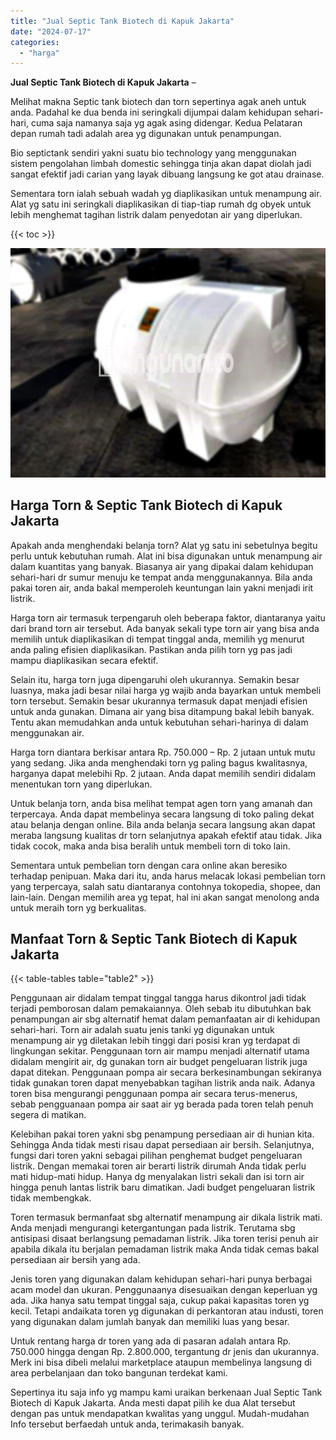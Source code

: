 ```yaml
---
title: "Jual Septic Tank Biotech di Kapuk Jakarta"
date: "2024-07-17"
categories: 
  - "harga"
---
```


**Jual Septic Tank Biotech di Kapuk Jakarta** –

Melihat makna Septic tank biotech dan torn sepertinya agak aneh untuk anda. Padahal ke dua benda ini seringkali dijumpai dalam kehidupan sehari-hari, cuma saja namanya saja yg agak asing didengar. Kedua Pelataran depan rumah tadi adalah area yg digunakan untuk penampungan.

Bio septictank sendiri yakni suatu bio technology yang menggunakan sistem pengolahan limbah domestic sehingga tinja akan dapat diolah jadi sangat efektif jadi carian yang layak dibuang langsung ke got atau drainase.

Sementara torn ialah sebuah wadah yg diaplikasikan untuk menampung air. Alat yg satu ini seringkali diaplikasikan di tiap-tiap rumah dg obyek untuk lebih menghemat tagihan listrik dalam penyedotan air yang diperlukan.

{{< toc >}}

![Jual Septic Tank Biotech di Kapuk Jakarta](/images/jual-bio-septictank-12.png)

## Harga Torn & Septic Tank Biotech di Kapuk Jakarta

Apakah anda menghendaki belanja torn? Alat yg satu ini sebetulnya begitu perlu untuk kebutuhan rumah. Alat ini bisa digunakan untuk menampung air dalam kuantitas yang banyak. Biasanya air yang dipakai dalam kehidupan sehari-hari dr sumur menuju ke tempat anda menggunakannya. Bila anda pakai toren air, anda bakal memperoleh keuntungan lain yakni menjadi irit listrik.

Harga torn air termasuk terpengaruh oleh beberapa faktor, diantaranya yaitu dari brand torn air tersebut. Ada banyak sekali type torn air yang bisa anda memilih untuk diaplikasikan di tempat tinggal anda, memilih yg menurut anda paling efisien diaplikasikan. Pastikan anda pilih torn yg pas jadi mampu diaplikasikan secara efektif.

Selain itu, harga torn juga dipengaruhi oleh ukurannya. Semakin besar luasnya, maka jadi besar nilai harga yg wajib anda bayarkan untuk membeli torn tersebut. Semakin besar ukurannya termasuk dapat menjadi efisien untuk anda gunakan. Dimana air yang bisa ditampung bakal lebih banyak. Tentu akan memudahkan anda untuk kebutuhan sehari-harinya di dalam menggunakan air.

Harga torn diantara berkisar antara Rp. 750.000 – Rp. 2 jutaan untuk mutu yang sedang. Jika anda menghendaki torn yg paling bagus kwalitasnya, harganya dapat melebihi Rp. 2 jutaan. Anda dapat memilih sendiri didalam menentukan torn yang diperlukan.

Untuk belanja torn, anda bisa melihat tempat agen torn yang amanah dan terpercaya. Anda dapat membelinya secara langsung di toko paling dekat atau belanja dengan online. Bila anda belanja secara langsung akan dapat meraba langsung kualitas dr torn selanjutnya apakah efektif atau tidak. Jika tidak cocok, maka anda bisa beralih untuk membeli torn di toko lain.

Sementara untuk pembelian torn dengan cara online akan beresiko terhadap penipuan. Maka dari itu, anda harus melacak lokasi pembelian torn yang terpercaya, salah satu diantaranya contohnya tokopedia, shopee, dan lain-lain. Dengan memilih area yg tepat, hal ini akan sangat menolong anda untuk meraih torn yg berkualitas.

## Manfaat Torn & Septic Tank Biotech di Kapuk Jakarta

{{< table-tables table="table2" >}}

Penggunaan air didalam tempat tinggal tangga harus dikontrol jadi tidak terjadi pemborosan dalam pemakaiannya. Oleh sebab itu dibutuhkan bak penampungan air sbg alternatif hemat dalam pemanfaatan air di kehidupan sehari-hari. Torn air adalah suatu jenis tanki yg digunakan untuk menampung air yg diletakan lebih tinggi dari posisi kran yg terdapat di lingkungan sekitar. Penggunaan torn air mampu menjadi alternatif utama didalam mengirit air, dg gunakan torn air budget pengeluaran listrik juga dapat ditekan. Penggunaan pompa air secara berkesinambungan sekiranya tidak gunakan toren dapat menyebabkan tagihan listrik anda naik. Adanya toren bisa mengurangi penggunaan pompa air secara terus-menerus, sebab pengguanaan pompa air saat air yg berada pada toren telah penuh segera di matikan.

Kelebihan pakai toren yakni sbg penampung persediaan air di hunian kita. Sehingga Anda tidak mesti risau dapat persediaan air bersih. Selanjutnya, fungsi dari toren yakni sebagai pilihan penghemat budget pengeluaran listrik. Dengan memakai toren air berarti listrik dirumah Anda tidak perlu mati hidup-mati hidup. Hanya dg menyalakan listri sekali dan isi torn air hingga penuh lantas listrik baru dimatikan. Jadi budget pengeluaran listrik tidak membengkak.

Toren termasuk bermanfaat sbg alternatif menampung air dikala listrik mati. Anda menjadi mengurangi ketergantungan pada listrik. Terutama sbg antisipasi disaat berlangsung pemadaman listrik. Jika toren terisi penuh air apabila dikala itu berjalan pemadaman listrik maka Anda tidak cemas bakal persediaan air bersih yang ada.

Jenis toren yang digunakan dalam kehidupan sehari-hari punya berbagai acam model dan ukuran. Penggunaanya disesuaikan dengan keperluan yg ada. Jika hanya satu tempat tinggal saja, cukup pakai kapasitas toren yg kecil. Tetapi andaikata toren yg digunakan di perkantoran atau industi, toren yang digunakan dalam jumlah banyak dan memiliki luas yang besar.

Untuk rentang harga dr toren yang ada di pasaran adalah antara Rp. 750.000 hingga dengan Rp. 2.800.000, tergantung dr jenis dan ukurannya. Merk ini bisa dibeli melalui marketplace ataupun membelinya langsung di area perbelanjaan dan toko bangunan terdekat kami.

Sepertinya itu saja info yg mampu kami uraikan berkenaan Jual Septic Tank Biotech di Kapuk Jakarta. Anda mesti dapat pilih ke dua Alat tersebut dengan pas untuk mendapatkan kwalitas yang unggul. Mudah-mudahan Info tersebut berfaedah untuk anda, terimakasih banyak.
